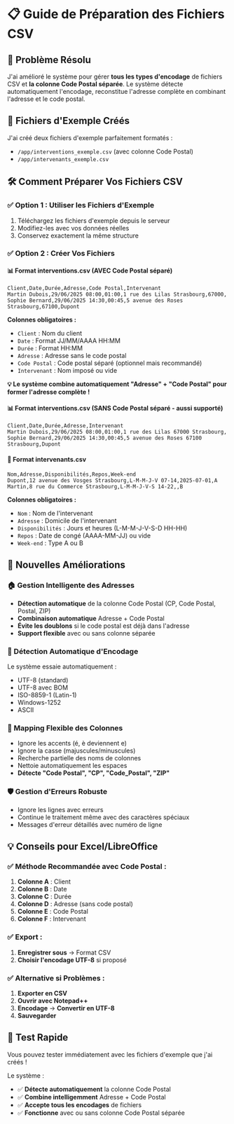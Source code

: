 # 📋 Guide de Préparation des Fichiers CSV

## 🎯 Problème Résolu

J'ai amélioré le système pour gérer **tous les types d'encodage** de fichiers CSV et **la colonne Code Postal séparée**. Le système détecte automatiquement l'encodage, reconstitue l'adresse complète en combinant l'adresse et le code postal.

## 📁 Fichiers d'Exemple Créés

J'ai créé deux fichiers d'exemple parfaitement formatés :
- `/app/interventions_exemple.csv` (avec colonne Code Postal)
- `/app/intervenants_exemple.csv`

## 🛠️ Comment Préparer Vos Fichiers CSV

### ✅ Option 1 : Utiliser les Fichiers d'Exemple
1. Téléchargez les fichiers d'exemple depuis le serveur
2. Modifiez-les avec vos données réelles
3. Conservez exactement la même structure

### ✅ Option 2 : Créer Vos Fichiers

#### 📊 Format interventions.csv (AVEC Code Postal séparé)
```csv
Client,Date,Durée,Adresse,Code Postal,Intervenant
Martin Dubois,29/06/2025 08:00,01:00,1 rue des Lilas Strasbourg,67000,
Sophie Bernard,29/06/2025 14:30,00:45,5 avenue des Roses Strasbourg,67100,Dupont
```

**Colonnes obligatoires :**
- `Client` : Nom du client
- `Date` : Format JJ/MM/AAAA HH:MM
- `Durée` : Format HH:MM
- `Adresse` : Adresse sans le code postal
- `Code Postal` : Code postal séparé (optionnel mais recommandé)
- `Intervenant` : Nom imposé ou vide

**💡 Le système combine automatiquement "Adresse" + "Code Postal" pour former l'adresse complète !**

#### 📊 Format interventions.csv (SANS Code Postal séparé - aussi supporté)
```csv
Client,Date,Durée,Adresse,Intervenant
Martin Dubois,29/06/2025 08:00,01:00,1 rue des Lilas 67000 Strasbourg,
Sophie Bernard,29/06/2025 14:30,00:45,5 avenue des Roses 67100 Strasbourg,Dupont
```

#### 👥 Format intervenants.csv
```csv
Nom,Adresse,Disponibilités,Repos,Week-end
Dupont,12 avenue des Vosges Strasbourg,L-M-M-J-V 07-14,2025-07-01,A
Martin,8 rue du Commerce Strasbourg,L-M-M-J-V-S 14-22,,B
```

**Colonnes obligatoires :**
- `Nom` : Nom de l'intervenant
- `Adresse` : Domicile de l'intervenant
- `Disponibilités` : Jours et heures (L-M-M-J-V-S-D HH-HH)
- `Repos` : Date de congé (AAAA-MM-JJ) ou vide
- `Week-end` : Type A ou B

## 🔧 Nouvelles Améliorations

### 🏠 Gestion Intelligente des Adresses
- **Détection automatique** de la colonne Code Postal (CP, Code Postal, Postal, ZIP)
- **Combinaison automatique** Adresse + Code Postal
- **Évite les doublons** si le code postal est déjà dans l'adresse
- **Support flexible** avec ou sans colonne séparée

### 📝 Détection Automatique d'Encodage
Le système essaie automatiquement :
- UTF-8 (standard)
- UTF-8 avec BOM
- ISO-8859-1 (Latin-1)
- Windows-1252
- ASCII

### 🎯 Mapping Flexible des Colonnes
- Ignore les accents (é, è deviennent e)
- Ignore la casse (majuscules/minuscules)
- Recherche partielle des noms de colonnes
- Nettoie automatiquement les espaces
- **Détecte "Code Postal", "CP", "Code_Postal", "ZIP"**

### 🛡️ Gestion d'Erreurs Robuste
- Ignore les lignes avec erreurs
- Continue le traitement même avec des caractères spéciaux
- Messages d'erreur détaillés avec numéro de ligne

## 💡 Conseils pour Excel/LibreOffice

### ✅ Méthode Recommandée avec Code Postal :
1. **Colonne A** : Client
2. **Colonne B** : Date  
3. **Colonne C** : Durée
4. **Colonne D** : Adresse (sans code postal)
5. **Colonne E** : Code Postal
6. **Colonne F** : Intervenant

### ✅ Export :
1. **Enregistrer sous** → Format CSV
2. **Choisir l'encodage UTF-8** si proposé

### ✅ Alternative si Problèmes :
1. **Exporter en CSV**
2. **Ouvrir avec Notepad++**
3. **Encodage** → **Convertir en UTF-8**
4. **Sauvegarder**

## 🚀 Test Rapide

Vous pouvez tester immédiatement avec les fichiers d'exemple que j'ai créés !

Le système :
- ✅ **Détecte automatiquement** la colonne Code Postal
- ✅ **Combine intelligemment** Adresse + Code Postal  
- ✅ **Accepte tous les encodages** de fichiers
- ✅ **Fonctionne** avec ou sans colonne Code Postal séparée